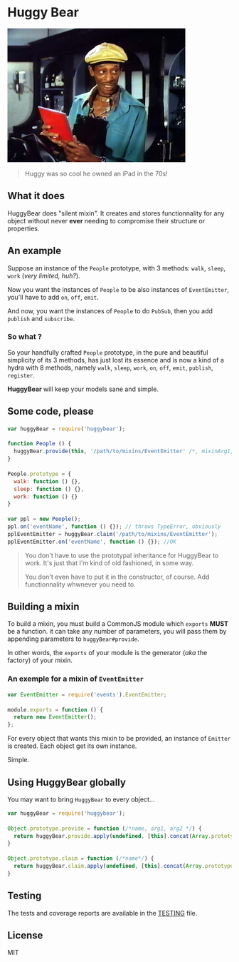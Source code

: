 # Huggy Bear

![](./huggy.jpg)

> Huggy was so cool he owned an iPad in the 70s!

## What it does

HuggyBear does "silent mixin". It creates and stores functionnality for any object without never __ever__ needing to compromise their structure or properties.

## An example

Suppose an instance of the `People` prototype, with 3 methods: `walk`, `sleep`, `work` (_very limited, huh?_).

Now you want the instances of `People` to be also instances of `EventEmitter`, you'll have to add `on`, `off`, `emit`.

And now, you want the instances of `People` to do `PubSub`, then you add `publish` and `subscribe`.

### So what ?

So your handfully crafted `People` prototype, in the pure and beautiful simplicity of its 3 methods, has just lost its essence and is now
a kind of a hydra with 8 methods, namely `walk`, `sleep`, `work`, `on`, `off`, `emit`, `publish`, `register`.

__HuggyBear__ will keep your models sane and simple.

## Some code, please

````javascript
var huggyBear = require('huggybear');

function People () {
  huggyBear.provide(this, '/path/to/mixins/EventEmitter' /*, mixinArg1, mixinArg2 */);
}

People.prototype = {
  walk: function () {},
  sleep: function () {},
  work: function () {}
}

var ppl = new People();
ppl.on('eventName', function () {}); // throws TypeError, obviously
pplEventEmitter = huggyBear.claim('/path/to/mixins/EventEmitter');
pplEventEmitter.on('eventName', function () {}); //OK
````

> You don't have to use the prototypal inheritance for HuggyBear to work. It's just that I'm kind of old fashioned, in some way.
>
> You don't even have to put it in the constructor, of course. Add functionnality whwnever you need to.

## Building a mixin

To build a mixin, you must build a CommonJS module which `exports` __MUST__ be a function.
it can take any number of parameters, you will pass them by appending parameters to `huggyBear#provide`.

In other words, the `exports` of your module is the generator (_aka_ the factory) of your mixin.

### An exemple for a mixin of `EventEmitter`

````javascript
var EventEmitter = require('events').EventEmitter;

module.exports = function () {
  return new EventEmitter();
};
````

For every object that wants this mixin to be provided, an instance of `Emitter` is created.
Each object get its own instance.

Simple.

## Using HuggyBear globally

You may want to bring `HuggyBear` to every object...

````javascript
var huggyBear = require('huggybear');

Object.prototype.provide = function (/*name, arg1, arg2 */) {
  return huggyBear.provide.apply(undefined, [this].concat(Array.prototype.slice.call(arguments)));
}

Object.prototype.claim = function (/*name*/) {
  return huggyBear.claim.apply(undefined, [this].concat(Array.prototype.slice.call(arguments)));
}
````

## Testing

The tests and coverage reports are available in the [TESTING](./TESTING) file.

## License

MIT
